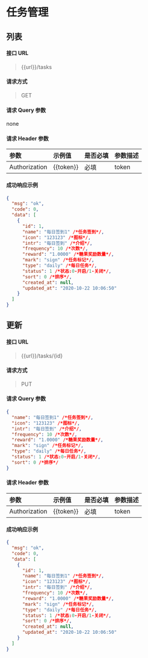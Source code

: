 # 任务管理

## 列表

#### 接口 URL

> {{url}}/tasks

#### 请求方式

> GET

#### 请求 Query 参数

none

#### 请求 Header 参数

| 参数          | 示例值    | 是否必填 | 参数描述 |
| :------------ | :-------- | :------- | :------- |
| Authorization | {{token}} | 必填     | token    |

#### 成功响应示例

```json
{
  "msg": "ok",
  "code": 0,
  "data": [
    {
      "id": 1,
      "name": "每日签到1" /*任务签到*/,
      "icon": "123123" /*图标*/,
      "intr": "每日签到" /*介绍*/,
      "frequency": 10 /*次数*/,
      "reward": "1.0000" /*糖果奖励数量*/,
      "mark": "sign" /*任务标记*/,
      "type": "daily" /*每日任务*/,
      "status": 1 /*状态:0-开启/1-关闭*/,
      "sort": 0 /*排序*/,
      "created_at": null,
      "updated_at": "2020-10-22 10:06:50"
    }
  ]
}
```

## 更新

#### 接口 URL

> {{url}}/tasks/{id}

#### 请求方式

> PUT

#### 请求 Query 参数

```json
{
  "name": "每日签到1" /*任务签到*/,
  "icon": "123123" /*图标*/,
  "intr": "每日签到" /*介绍*/,
  "frequency": 10 /*次数*/,
  "reward": "1.0000" /*糖果奖励数量*/,
  "mark": "sign" /*任务标记*/,
  "type": "daily" /*每日任务*/,
  "status": 1 /*状态:0-开启/1-关闭*/,
  "sort": 0 /*排序*/
}
```

#### 请求 Header 参数

| 参数          | 示例值    | 是否必填 | 参数描述 |
| :------------ | :-------- | :------- | :------- |
| Authorization | {{token}} | 必填     | token    |

#### 成功响应示例

```json
{
  "msg": "ok",
  "code": 0,
  "data": [
    {
      "id": 1,
      "name": "每日签到1" /*任务签到*/,
      "icon": "123123" /*图标*/,
      "intr": "每日签到" /*介绍*/,
      "frequency": 10 /*次数*/,
      "reward": "1.0000" /*糖果奖励数量*/,
      "mark": "sign" /*任务标记*/,
      "type": "daily" /*每日任务*/,
      "status": 1 /*状态:0-开启/1-关闭*/,
      "sort": 0 /*排序*/,
      "created_at": null,
      "updated_at": "2020-10-22 10:06:50"
    }
  ]
}
```
